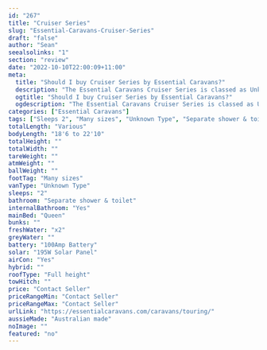 ```yaml
---
id: "267"
title: "Cruiser Series"
slug: "Essential-Caravans-Cruiser-Series"
draft: "false"
author: "Sean"
seealsolinks: "1"
section: "review"
date: "2022-10-10T22:00:09+11:00"
meta:
  title: "Should I buy Cruiser Series by Essential Caravans?"
  description: "The Essential Caravans Cruiser Series is classed as Unknown Type, and sleeps 2 people. It is Australian made and comes in at Many sizes. It generally has Separate shower & toilet."
  ogtitle: "Should I buy Cruiser Series by Essential Caravans?"
  ogdescription: "The Essential Caravans Cruiser Series is classed as Unknown Type, and sleeps 2 people. It is Australian made and comes in at Many sizes. It generally has Separate shower & toilet."
categories: ["Essential Caravans"]
tags: ["Sleeps 2", "Many sizes", "Unknown Type", "Separate shower & toilet", "Full height", "Price Unknown", "Australian made"]
totalLength: "Various"
bodyLength: "18'6 to 22'10"
totalHeight: ""
totalWidth: ""
tareWeight: ""
atmWeight: ""
ballWeight: ""
footTag: "Many sizes"
vanType: "Unknown Type"
sleeps: "2"
bathroom: "Separate shower & toilet"
internalBathroom: "Yes"
mainBed: "Queen"
bunks: ""
freshWater: "x2"
greyWater: ""
battery: "100Amp Battery"
solar: "195W Solar Panel"
airCon: "Yes"
hybrid: ""
roofType: "Full height"
towHitch: ""
price: "Contact Seller"
priceRangeMin: "Contact Seller"
priceRangeMax: "Contact Seller"
urlLink: "https://essentialcaravans.com/caravans/touring/"
aussieMade: "Australian made"
noImage: ""
featured: "no"
---
```

